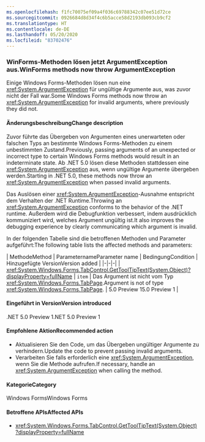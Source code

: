 ```yaml
---
ms.openlocfilehash: f1fc70075ef09a4f036c69788342c07ee51d72ce
ms.sourcegitcommit: 0926684d8d34f4c6b5acce58d2193db093cb9cf2
ms.translationtype: HT
ms.contentlocale: de-DE
ms.lasthandoff: 05/20/2020
ms.locfileid: "83702476"
---
```

### <a name="winforms-methods-now-throw-argumentexception"></a><span data-ttu-id="8a9c8-101">WinForms-Methoden lösen jetzt ArgumentException aus.</span><span class="sxs-lookup"><span data-stu-id="8a9c8-101">WinForms methods now throw ArgumentException</span></span>

<span data-ttu-id="8a9c8-102">Einige Windows Forms-Methoden lösen nun eine <xref:System.ArgumentException> für ungültige Argumente aus, was zuvor nicht der Fall war.</span><span class="sxs-lookup"><span data-stu-id="8a9c8-102">Some Windows Forms methods now throw an <xref:System.ArgumentException> for invalid arguments, where previously they did not.</span></span>

#### <a name="change-description"></a><span data-ttu-id="8a9c8-103">Änderungsbeschreibung</span><span class="sxs-lookup"><span data-stu-id="8a9c8-103">Change description</span></span>

<span data-ttu-id="8a9c8-104">Zuvor führte das Übergeben von Argumenten eines unerwarteten oder falschen Typs an bestimmte Windows Forms-Methoden zu einem unbestimmten Zustand.</span><span class="sxs-lookup"><span data-stu-id="8a9c8-104">Previously, passing arguments of an unexpected or incorrect type to certain Windows Forms methods would result in an indeterminate state.</span></span> <span data-ttu-id="8a9c8-105">Ab .NET 5.0 lösen diese Methoden stattdessen eine <xref:System.ArgumentException> aus, wenn ungültige Argumente übergeben werden.</span><span class="sxs-lookup"><span data-stu-id="8a9c8-105">Starting in .NET 5.0, these methods now throw an <xref:System.ArgumentException> when passed invalid arguments.</span></span>

<span data-ttu-id="8a9c8-106">Das Auslösen einer <xref:System.ArgumentException>-Ausnahme entspricht dem Verhalten der .NET Runtime.</span><span class="sxs-lookup"><span data-stu-id="8a9c8-106">Throwing an <xref:System.ArgumentException> conforms to the behavior of the .NET runtime.</span></span> <span data-ttu-id="8a9c8-107">Außerdem wird die Debugfunktion verbessert, indem ausdrücklich kommuniziert wird, welches Argument ungültig ist.</span><span class="sxs-lookup"><span data-stu-id="8a9c8-107">It also improves the debugging experience by clearly communicating which argument is invalid.</span></span>

<span data-ttu-id="8a9c8-108">In der folgenden Tabelle sind die betroffenen Methoden und Parameter aufgeführt:</span><span class="sxs-lookup"><span data-stu-id="8a9c8-108">The following table lists the affected methods and parameters:</span></span>

| <span data-ttu-id="8a9c8-109">Methode</span><span class="sxs-lookup"><span data-stu-id="8a9c8-109">Method</span></span> | <span data-ttu-id="8a9c8-110">Parametername</span><span class="sxs-lookup"><span data-stu-id="8a9c8-110">Parameter name</span></span> | <span data-ttu-id="8a9c8-111">Bedingung</span><span class="sxs-lookup"><span data-stu-id="8a9c8-111">Condition</span></span> | <span data-ttu-id="8a9c8-112">Hinzugefügte Version</span><span class="sxs-lookup"><span data-stu-id="8a9c8-112">Version added</span></span> |
|-|-|-|
| <xref:System.Windows.Forms.TabControl.GetToolTipText(System.Object)?displayProperty=fullName> | `item` | <span data-ttu-id="8a9c8-113">Das Argument ist nicht vom Typ <xref:System.Windows.Forms.TabPage>.</span><span class="sxs-lookup"><span data-stu-id="8a9c8-113">Argument is not of type <xref:System.Windows.Forms.TabPage>.</span></span> | <span data-ttu-id="8a9c8-114">5.0 Preview 1</span><span class="sxs-lookup"><span data-stu-id="8a9c8-114">5.0 Preview 1</span></span> |

#### <a name="version-introduced"></a><span data-ttu-id="8a9c8-115">Eingeführt in Version</span><span class="sxs-lookup"><span data-stu-id="8a9c8-115">Version introduced</span></span>

<span data-ttu-id="8a9c8-116">.NET 5.0 Preview 1</span><span class="sxs-lookup"><span data-stu-id="8a9c8-116">.NET 5.0 Preview 1</span></span>

#### <a name="recommended-action"></a><span data-ttu-id="8a9c8-117">Empfohlene Aktion</span><span class="sxs-lookup"><span data-stu-id="8a9c8-117">Recommended action</span></span>

- <span data-ttu-id="8a9c8-118">Aktualisieren Sie den Code, um das Übergeben ungültiger Argumente zu verhindern.</span><span class="sxs-lookup"><span data-stu-id="8a9c8-118">Update the code to prevent passing invalid arguments.</span></span>
- <span data-ttu-id="8a9c8-119">Verarbeiten Sie falls erforderlich eine <xref:System.ArgumentException>, wenn Sie die Methode aufrufen.</span><span class="sxs-lookup"><span data-stu-id="8a9c8-119">If necessary, handle an <xref:System.ArgumentException> when calling the method.</span></span>

#### <a name="category"></a><span data-ttu-id="8a9c8-120">Kategorie</span><span class="sxs-lookup"><span data-stu-id="8a9c8-120">Category</span></span>

<span data-ttu-id="8a9c8-121">Windows Forms</span><span class="sxs-lookup"><span data-stu-id="8a9c8-121">Windows Forms</span></span>

#### <a name="affected-apis"></a><span data-ttu-id="8a9c8-122">Betroffene APIs</span><span class="sxs-lookup"><span data-stu-id="8a9c8-122">Affected APIs</span></span>

- <xref:System.Windows.Forms.TabControl.GetToolTipText(System.Object)?displayProperty=fullName>

<!-- 

#### Affected APIs

- `M:System.Windows.Forms.TabControl.GetToolTipText(System.Object)`

-->
